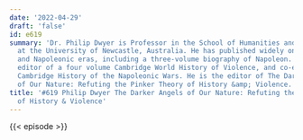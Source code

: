 ```yaml
---
date: '2022-04-29'
draft: 'false'
id: e619
summary: 'Dr. Philip Dwyer is Professor in the School of Humanities and Social Science
  at the University of Newcastle, Australia. He has published widely on the Revolutionary
  and Napoleonic eras, including a three-volume biography of Napoleon. He is the general
  editor of a four volume Cambridge World History of Violence, and co-editor of the
  Cambridge History of the Napoleonic Wars. He is the editor of The Darker Angels
  of Our Nature: Refuting the Pinker Theory of History &amp; Violence.'
title: '#619 Philip Dwyer The Darker Angels of Our Nature: Refuting the Pinker Theory
  of History & Violence'
---
```

{{< episode >}}
